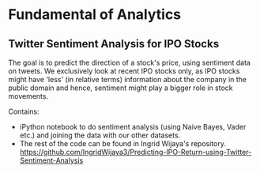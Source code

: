 # Fundamental of Analytics
## Twitter Sentiment Analysis for IPO Stocks

The goal is to predict the direction of a stock's price, using sentiment data on tweets. We exclusively look at recent IPO stocks only, as IPO stocks might have 'less' (in relative terms) information about the company in the public domain and hence, sentiment might play a bigger role in stock movements.

Contains: 
- iPython notebook to do sentiment analysis (using Naive Bayes, Vader etc.) and joining the data with our other datasets.
- The rest of the code can be found in Ingrid Wijaya's repository. https://github.com/IngridWijaya3/Predicting-IPO-Return-using-Twitter-Sentiment-Analysis

